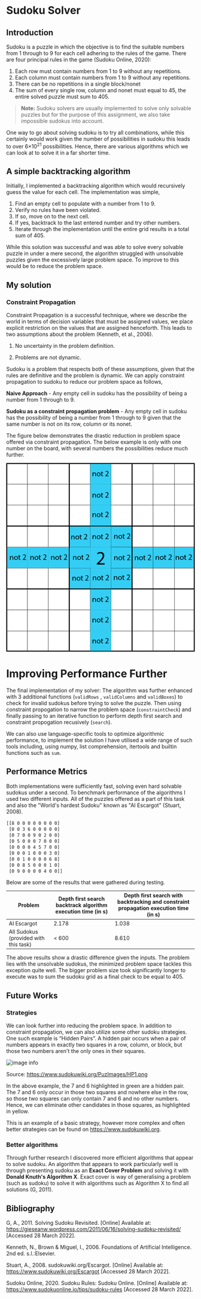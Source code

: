 # Sudoku Solver
 
## Introduction
Sudoku is a puzzle in which the objective is to find the suitable numbers from 1 through to 9 for each cell adhering to the rules of the game. There are four principal rules in the game (Sudoku Online, 2020):
 
1. Each row must contain numbers from 1 to 9 without any repetitions.
2. Each column must contain numbers from 1 to 9 without any repetitions.
3. There can be no repetitions in a single block/nonet
4. The sum of every single row, column and nonet must equal to 45, the entire solved puzzle must sum to 405.
 
> **Note:** Sudoku solvers are usually implemented to solve only solvable puzzles but for the purpose of this assignment, we also take impossible sudokus into account.

One way to go about solving sudoku is to try all combinations, while this certainly would work given the number of possibilities in sudoku this leads to over 6×10<sup>21</sup> possibilities. Hence, there are various algorithms which we can look at to solve it in a far shorter time.

 
## A simple backtracking algorithm
Initially, I implemented a backtracking algorithm which would recursively guess the value for each cell. The implementation was simple,
 
1. Find an empty cell to populate with a number from 1 to 9.
2. Verify no rules have been violated.
3. If so, move on to the next cell.
4. If yes, backtrack to the last entered number and try other numbers.  
5. Iterate through the implementation until the entire grid results in a total sum of 405.
 
While this solution was successful and was able to solve every solvable puzzle in under a mere second, the algorithm struggled with unsolvable puzzles given the excessively large problem space. To improve to this would be to reduce the problem space. 
 
## My solution
 
### Constraint Propagation
 
Constraint Propagation is a successful technique, where we describe the world in terms of decision variables that must be assigned values, we place explicit restriction on the values that are assigned henceforth. This leads to two assumptions about the problem (Kenneth, et al., 2006).
 
1. No uncertainty in the problem definition.
 
2. Problems are not dynamic.
 
Sudoku is a problem that respects both of these assumptions, given that the rules are definitive and the problem is dynamic. We can apply constraint propagation to sudoku to reduce our problem space as follows,
 
**Naive Approach** - Any empty cell in sudoku has the possibility of being a number from 1 through to 9.
 
**Sudoku as a constraint propagation problem** - Any empty cell in sudoku has the possibility of being a number from 1 through to 9 given that the same number is not on its row, column or its nonet.
 
The figure below demonstrates the drastic reduction in problem space offered via constraint propagation. The below example is only with one number on the board, with several numbers the possibilities reduce much further. 
 
![image info](Constraint.png)

# Improving Performance Further

The final implementation of my solver: The algorithm was further enhanced with 3 additional functions (``validRows`` , ``validColumns`` and ``validBoxes``) to check for invalid sudokus before trying to solve the puzzle. Then using constraint propogation to narrow the problem space (``constraintCheck``) and finally passing to an iterative function to perform depth first search and constraint propogation recusively (``search``). 

We can also use language-specific tools to optimize algorithmic performance, to implement the solution I have utilised a wide range of such tools including, using numpy, list comprehension, itertools and builtin functions such as ``sum``. 
 
## Performance Metrics
 
Both implementations were sufficiently fast, solving even hard solvable sudokus under a second. To benchmark performance of the algorithms I used two different inputs. All of the puzzles offered as a part of this task and also the "World's hardest Sudoku" known as "AI Escargot" (Stuart, 2008). 

```
[[8 0 0 0 0 0 0 0 0]
 [0 0 3 6 0 0 0 0 0] 
 [0 7 0 0 9 0 2 0 0] 
 [0 5 0 0 0 7 0 0 0] 
 [0 0 0 0 4 5 7 0 0] 
 [0 0 0 1 0 0 0 3 0] 
 [0 0 1 0 0 0 0 6 8] 
 [0 0 8 5 0 0 0 1 0] 
 [0 9 0 0 0 0 4 0 0]]
```

Below are some of the results that were gathered during testing.
 
| Problem   | Depth first search backtrack algorithm execution time (in s)  | Depth first search with backtracking and constraint propagation execution time (in s) |
| ----------- | ----------- | ------------------ |
| AI Escargot      | 2.178       |   1.038           |
| All Sudokus (provided with this task)   | < 600        |  8.610 |
 
The above results show a drastic difference given the inputs. The problem lies with the unsolvable sudokus, the minimized problem space tackles this exception quite well. The bigger problem size took significantly longer to execute was to sum the sudoku grid as a final check to be equal to 405.
 
## Future Works
 
### Strategies 

We can look further into reducing the problem space. In addition to constraint propagation, we can also utilize some other sudoku strategies. One such example is “Hidden Pairs”. A hidden pair occurs when a pair of numbers appears in exactly two squares in a row, column, or block, but those two numbers aren't the only ones in their squares.
 
![image info](https://www.sudokuwiki.org/PuzImages/HP1.png)
 
Source: https://www.sudokuwiki.org/PuzImages/HP1.png
 
In the above example, the 7 and 6 highlighted in green are a hidden pair. The 7 and 6 only occur in those two squares and nowhere else in the row, so those two squares can only contain 7 and 6 and no other numbers. Hence, we can eliminate other candidates in those squares, as highlighted in yellow. 
 
This is an example of a basic strategy, however more complex and often better strategies can be found on https://www.sudokuwiki.org. 
 
### Better algorithms 
 
Through further research I discovered more efficient algorithms that appear to solve sudoku. An algorithm that appears to work particularly well is through presenting sudoku as an **Exact Cover Problem** and solving it with **Donald Knuth's Algorithm X**. Exact cover is way of generalising a problem (such as sudoku) to solve it with algorithms such as Algorithm X to find all solutions (G, 2011).

## Bibliography

G, A., 2011. Solving Sudoku Revisited. [Online] 
Available at: https://gieseanw.wordpress.com/2011/06/16/solving-sudoku-revisited/
[Accessed 28 March 2022].

Kenneth, N., Brown & Miguel, I., 2006. Foundations of Artificial Intelligence. 2nd ed. s.l.:Elsevier.

Stuart, A., 2008. sudokuwiki.org/Escargot. [Online] 
Available at: https://www.sudokuwiki.org/Escargot
[Accessed 28 March 2022].

Sudoku Online, 2020. Sudoku Rules: Sudoku Online. [Online] 
Available at: https://www.sudokuonline.io/tips/sudoku-rules
[Accessed 28 March 2022].

